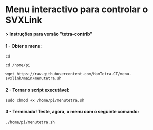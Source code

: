 # Menu interactivo para controlar o SVXLink

**> Instruções para versão "tetra-contrib"**

#### 1 - Obter o menu:
```
cd
```
```
cd /home/pi
```
```
wget https://raw.githubusercontent.com/HamTetra-CT/menu-svxlink/main/menutetra.sh
```
#### 2 - Tornar o script executável:
```
sudo chmod +x /home/pi/menutetra.sh
```
#### 3 - Terminado! Teste, agora, o menu com o seguinte comando:
```
./home/pi/menutetra.sh
```
